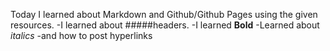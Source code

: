 Today I  learned about Markdown and Github/Github Pages using the given resources. 
-I learned about #####headers.
-I learned **Bold**
-Learned about *italics*
-and how to post hyperlinks []()

